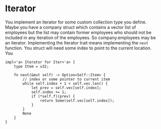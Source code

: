 # Iterator

You implement an iterator for some custom collection type you define. Maybe you have a company struct which contains a vector
list of employees but the list may contain former employees 
who should not be included in any iteration of the employees. 
So company.employees may be an iterator.
Implementing the Iterator trait means implementing the `next` function.
You struct will need some index to point to the current location.
You 

```rust,editable
impl<'a> Iterator for Iter<'a> {
    type Item = u32;

    fn next(&mut self) -> Option<Self::Item> {
        // index or some pointer to current item
        while self.index + 1 < self.vec.len() {
            let prev = self.vec[self.index];
            self.index += 1;
            if (*self.f)(prev) {
                return Some(self.vec[self.index]);
            }
        }
        None
    }
}
```
